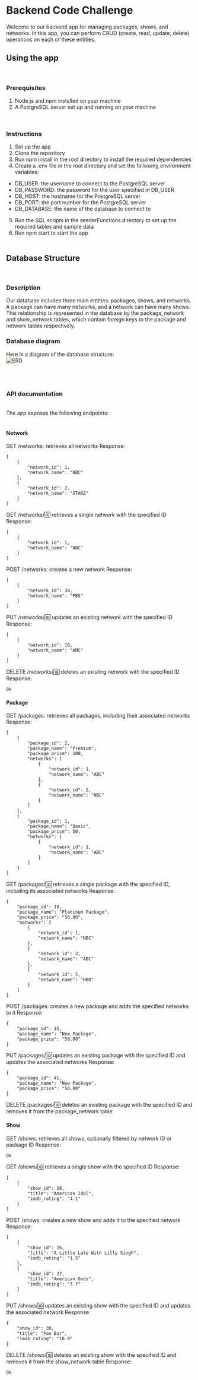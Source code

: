 # Backend Code Challenge

Welcome to our backend app for managing packages, shows, and networks. In this app, you can perform CRUD (create, read, update, delete) operations on each of these entities.

## Using the app
<br/>

### Prerequisites
1. Node.js and npm installed on your machine
2. A PostgreSQL server set up and running on your machine
<br/>

### Instructions
1. Set up the app
2. Clone the repository
3. Run npm install in the root directory to install the required dependencies
4. Create a .env file in the root directory and set the following environment variables:
- DB_USER: the username to connect to the PostgreSQL server
- DB_PASSWORD: the password for the user specified in DB_USER
- DB_HOST: the hostname for the PostgreSQL server
- DB_PORT: the port number for the PostgreSQL server
- DB_DATABASE: the name of the database to connect to
5. Run the SQL scripts in the seederFunctions directory to set up the required tables and sample data
6. Run npm start to start the app
<br/><br/>

## Database Structure
<br/>

### Description
Our database includes three main entities: packages, shows, and networks. A package can have many networks, and a network can have many shows. This relationship is represented in the database by the package_network and show_network tables, which contain foreign keys to the package and network tables respectively.
<br/>

### Database diagram
Here is a diagram of the database structure:
<br/>
![ERD](/assets/erd.png)

<br/>
<br/>

### API documentation
<br/>
The app exposes the following endpoints:
<br/><br/>

#### Network
GET /networks: retrieves all networks
Response: 
```
[
    {
        "network_id": 1,
        "network_name": "NBC"
    },
    {
        "network_id": 2,
        "network_name": "STARZ"
    }
]
```

GET /networks/:id: retrieves a single network with the specified ID
Response:
```
[
    {
        "network_id": 1,
        "network_name": "NBC"
    }
]
```

POST /networks: creates a new network
Response:
```
[
    {
        "network_id": 34,
        "network_name": "PBS"
    }
]
```

PUT /networks/:id: updates an existing network with the specified ID
Response:
```
[
    {
        "network_id": 10,
        "network_name": "AMC"
    }
]
```

DELETE /networks/:id: deletes an existing network with the specified ID
Response:
```
Ok
```


#### Package
GET /packages: retrieves all packages, including their associated networks
Response:
```
[
    {
        "package_id": 2,
        "package_name": "Premium",
        "package_price": 100,
        "networks": [
            {
                "network_id": 1,
                "network_name": "ABC"
            },
            {
                "network_id": 2,
                "network_name": "NBC"
            }
        ]
    },
    {
        "package_id": 1,
        "package_name": "Basic",
        "package_price": 50,
        "networks": [
            {
                "network_id": 1,
                "network_name": "ABC"
            }
        ]
    }
]
```

GET /packages/:id: retrieves a single package with the specified ID, including its associated networks
Response:
```
{
    "package_id": 18,
    "package_name": "Platinum Package",
    "package_price": "50.00",
    "networks": [
        {
            "network_id": 1,
            "network_name": "NBC"
        },
        {
            "network_id": 3,
            "network_name": "ABC"
        },
        {
            "network_id": 5,
            "network_name": "HBO"
        }
    ]
}
```

POST /packages: creates a new package and adds the specified networks to it
Response:
```
{
    "package_id": 41,
    "package_name": "New Package",
    "package_price": "50.00"
}
```

PUT /packages/:id: updates an existing package with the specified ID and updates the associated networks
Response:
```
{
    "package_id": 41,
    "package_name": "New Package",
    "package_price": "50.00"
}
```

DELETE /packages/:id: deletes an existing package with the specified ID and removes it from the package_network table

#### Show
GET /shows: retrieves all shows, optionally filtered by network ID or package ID
Response:
```
Ok
```

GET /shows/:id: retrieves a single show with the specified ID
Response:
```
[
    {
        "show_id": 28,
        "title": "American Idol",
        "imdb_rating": "4.1"
    }
]
```

POST /shows: creates a new show and adds it to the specified network
Response:
```
[
    {
        "show_id": 26,
        "title": "A Little Late With Lilly Singh",
        "imdb_rating": "1.5"
    },
    {
        "show_id": 27,
        "title": "American Gods",
        "imdb_rating": "7.7"
    }
]
```

PUT /shows/:id: updates an existing show with the specified ID and updates the associated network
Response:
```
{
    "show_id": 30,
    "title": "Foo Bar",
    "imdb_rating": "10.0"
}
```

DELETE /shows/:id: deletes an existing show with the specified ID and removes it from the show_network table
Response:
```
Ok
```